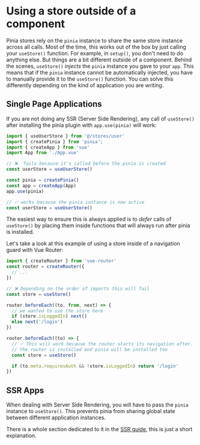 # Using a store outside of a component

Pinia stores rely on the `pinia` instance to share the same store instance across all calls. Most of the time, this works out of the box by just calling your `useStore()` function. For example, in `setup()`, you don't need to do anything else. But things are a bit different outside of a component.
Behind the scenes, `useStore()` _injects_ the `pinia` instance you gave to your `app`. This means that if the `pinia` instance cannot be automatically injected, you have to manually provide it to the `useStore()` function.
You can solve this differently depending on the kind of application you are writing.

## Single Page Applications

If you are not doing any SSR (Server Side Rendering), any call of `useStore()` after installing the pinia plugin with `app.use(pinia)` will work:

```js
import { useUserStore } from '@/stores/user'
import { createPinia } from 'pinia';
import { createApp } from 'vue'
import App from './App.vue'

// ❌  fails because it's called before the pinia is created
const userStore = useUserStore()

const pinia = createPinia()
const app = createApp(App)
app.use(pinia)

// ✅ works because the pinia instance is now active
const userStore = useUserStore()
```

The easiest way to ensure this is always applied is to _defer_ calls of `useStore()` by placing them inside functions that will always run after pinia is installed.

Let's take a look at this example of using a store inside of a navigation guard with Vue Router:

```js
import { createRouter } from 'vue-router'
const router = createRouter({
  // ...
})

// ❌ Depending on the order of imports this will fail
const store = useStore()

router.beforeEach((to, from, next) => {
  // we wanted to use the store here
  if (store.isLoggedIn) next()
  else next('/login')
})

router.beforeEach((to) => {
  // ✅ This will work because the router starts its navigation after
  // the router is installed and pinia will be installed too
  const store = useStore()

  if (to.meta.requiresAuth && !store.isLoggedIn) return '/login'
})
```

## SSR Apps

When dealing with Server Side Rendering, you will have to pass the `pinia` instance to `useStore()`. This prevents pinia from sharing global state between different application instances.

There is a whole section dedicated to it in the [SSR guide](/ssr/index.md), this is just a short explanation.
